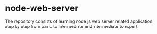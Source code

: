 # node-web-server
The repository consists of learning node js web server related application step by step from basic to intermediate and intermediate to expert

